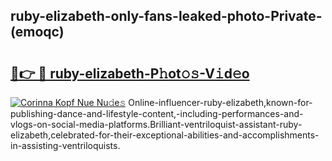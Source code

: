 ## ruby-elizabeth-only-fans​-leaked-photo​-Private-(emoqc)


# <h2><a href="https://mediaupload.pro?title=ruby-elizabeth&ref=git">🔗👉 🔴 ruby-elizabeth-P𝚑ot𝚘𝚜-V𝚒d𝚎o</a></h2>

[![Corinna Kopf Nue Nu𝚍e𝚜](https://i.imgur.com/0qMVB7G.gif)](https://mediaupload.pro?title=ruby-elizabeth&ref=git)
Online-influencer-ruby-elizabeth,known-for-publishing-dance-and-lifestyle-content,-including-performances-and-vlogs-on-social-media-platforms.Brilliant-ventriloquist-assistant-ruby-elizabeth,celebrated-for-their-exceptional-abilities-and-accomplishments-in-assisting-ventriloquists.  